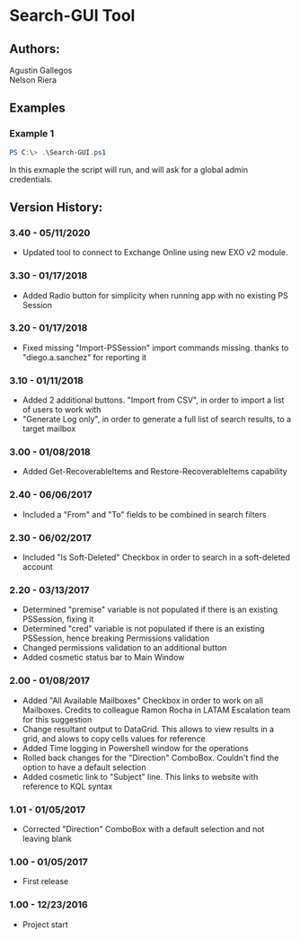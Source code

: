 ﻿# Search-GUI Tool

## Authors:  
Agustin Gallegos  
Nelson Riera  

## Examples  
### Example 1  
```powershell
PS C:\> .\Search-GUI.ps1
```
In this exmaple the script will run, and will ask for a global admin credentials.  

## Version History:
### 3.40 - 05/11/2020
 - Updated tool to connect to Exchange Online using new EXO v2 module.
### 3.30 - 01/17/2018
 - Added Radio button for simplicity when running app with no existing PS Session
### 3.20 - 01/17/2018
 - Fixed missing "Import-PSSession" import commands missing. thanks to "diego.a.sanchez" for reporting it
### 3.10 - 01/11/2018
 - Added 2 additional buttons. "Import from CSV", in order to import a list of users to work with
 - "Generate Log only", in order to generate a full list of search results, to a target mailbox
### 3.00 - 01/08/2018
 - Added Get-RecoverableItems and Restore-RecoverableItems capability
### 2.40 - 06/06/2017
 - Included a "From" and "To" fields to be combined in search filters
### 2.30 - 06/02/2017
 - Included "Is Soft-Deleted" Checkbox in order to search in a soft-deleted account
### 2.20 - 03/13/2017
 - Determined "premise" variable is not populated if there is an existing PSSession, fixing it
 - Determined "cred" variable is not populated if there is an existing PSSession, hence breaking Permissions validation
 - Changed permissions validation to an additional button
 - Added cosmetic status bar to Main Window
### 2.00 - 01/08/2017
 - Added "All Available Mailboxes" Checkbox in order to work on all Mailboxes. Credits to colleague Ramon Rocha in LATAM Escalation team for this suggestion
 - Change resultant output to DataGrid. This allows to view results in a grid, and alows to copy cells values for reference
 - Added Time logging in Powershell window for the operations
 - Rolled back changes for the "Direction" ComboBox. Couldn't find the option to have a default selection
 - Added cosmetic link to "Subject" line. This links to website with reference to KQL syntax
### 1.01 - 01/05/2017
 - Corrected "Direction" ComboBox with a default selection and not leaving blank
### 1.00 - 01/05/2017
 - First release
### 1.00 - 12/23/2016
 - Project start